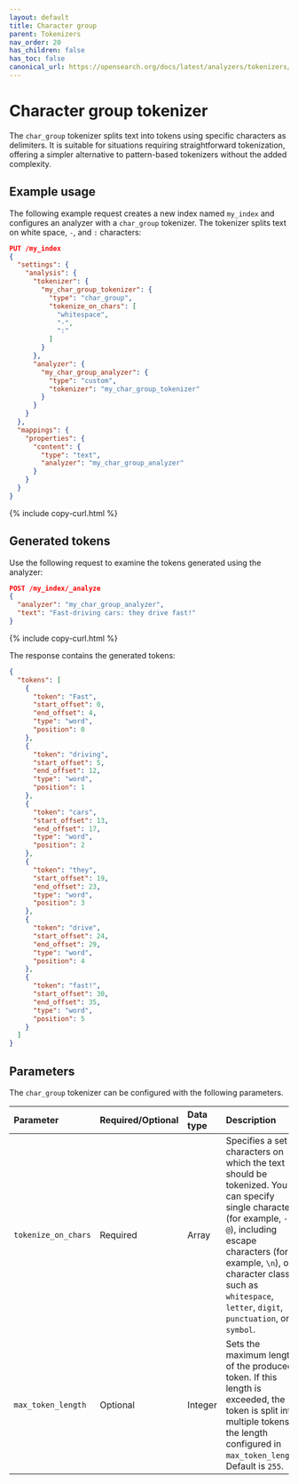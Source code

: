 ```yaml
---
layout: default
title: Character group
parent: Tokenizers
nav_order: 20
has_children: false
has_toc: false
canonical_url: https://opensearch.org/docs/latest/analyzers/tokenizers/character-group/
---
```


# Character group tokenizer

The `char_group` tokenizer splits text into tokens using specific characters as delimiters. It is suitable for situations requiring straightforward tokenization, offering a simpler alternative to pattern-based tokenizers without the added complexity.

## Example usage

The following example request creates a new index named `my_index` and configures an analyzer with a `char_group` tokenizer. The tokenizer splits text on white space, `-`, and `:` characters:

```json
PUT /my_index
{
  "settings": {
    "analysis": {
      "tokenizer": {
        "my_char_group_tokenizer": {
          "type": "char_group",
          "tokenize_on_chars": [
            "whitespace",
            "-",
            ":"
          ]
        }
      },
      "analyzer": {
        "my_char_group_analyzer": {
          "type": "custom",
          "tokenizer": "my_char_group_tokenizer"
        }
      }
    }
  },
  "mappings": {
    "properties": {
      "content": {
        "type": "text",
        "analyzer": "my_char_group_analyzer"
      }
    }
  }
}
```
{% include copy-curl.html %}

## Generated tokens

Use the following request to examine the tokens generated using the analyzer:

```json
POST /my_index/_analyze
{
  "analyzer": "my_char_group_analyzer",
  "text": "Fast-driving cars: they drive fast!"
}
```
{% include copy-curl.html %}

The response contains the generated tokens:

```json
{
  "tokens": [
    {
      "token": "Fast",
      "start_offset": 0,
      "end_offset": 4,
      "type": "word",
      "position": 0
    },
    {
      "token": "driving",
      "start_offset": 5,
      "end_offset": 12,
      "type": "word",
      "position": 1
    },
    {
      "token": "cars",
      "start_offset": 13,
      "end_offset": 17,
      "type": "word",
      "position": 2
    },
    {
      "token": "they",
      "start_offset": 19,
      "end_offset": 23,
      "type": "word",
      "position": 3
    },
    {
      "token": "drive",
      "start_offset": 24,
      "end_offset": 29,
      "type": "word",
      "position": 4
    },
    {
      "token": "fast!",
      "start_offset": 30,
      "end_offset": 35,
      "type": "word",
      "position": 5
    }
  ]
}
```

## Parameters

The `char_group` tokenizer can be configured with the following parameters.

| **Parameter**        | **Required/Optional** | **Data type** | **Description** |
| :--- |  :--- |  :--- |  :--- |  
| `tokenize_on_chars`   | Required              | Array         | Specifies a set of characters on which the text should be tokenized. You can specify single characters (for example, `-` or `@`), including escape characters (for example, `\n`), or character classes such as `whitespace`, `letter`, `digit`, `punctuation`, or `symbol`. |
| `max_token_length`    | Optional              | Integer       | Sets the maximum length of the produced token. If this length is exceeded, the token is split into multiple tokens at the length configured in `max_token_length`. Default is `255`.  |